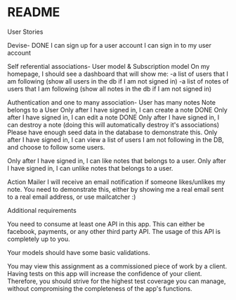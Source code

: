 # README

User Stories

Devise- DONE
I can sign up for a user account
I can sign in to my user account

Self referential associations-
User model & Subscription model
On my homepage, I should see a dashboard that will show me:
-a list of users that I am following (show all users in the db if I am not signed in)
-a list of notes of users that I am following (show all notes in the db if I am not signed in)

Authentication and one to many association-
User has many notes
Note belongs to a User
Only after I have signed in, I can create a note  DONE
Only after I have signed in, I can edit a note DONE
Only after I have signed in, I can destroy a note (doing this will automatically destroy it's associations)
Please have enough seed data in the database to demonstrate this.
Only after I have signed in, I can view a list of users I am not following in the DB, and choose to follow some users.

Only after I have signed in, I can like notes that belongs to a user.
Only after I have signed in, I can unlike notes that belongs to a user.

Action Mailer
I will receive an email notification if someone likes/unlikes my note.
You need to demonstrate this, either by showing me a real email sent to a real email address, or use mailcatcher :)

Additional requirements

You need to consume at least one API in this app. This can either be facebook, payments, or any other third party API. The usage of this API is completely up to you.

Your models should have some basic validations.

You may view this assignment as a commissioned piece of work by a client. Having tests on this app will increase the confidence of your client. Therefore, you should strive for the highest test coverage you can manage, without compromising the completeness of the app's functions.
